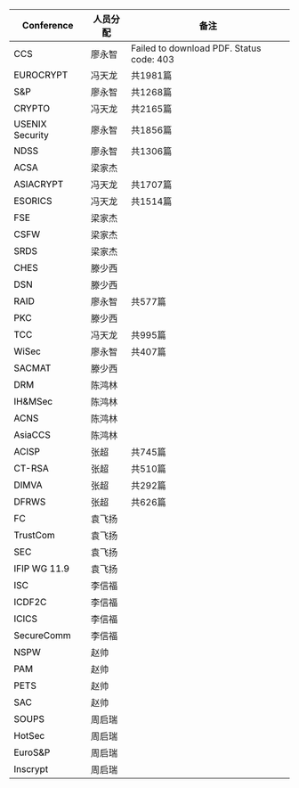 | **<font style="color:black;">Conference</font>** | **<font style="color:black;">人员分配</font>** | **<font style="color:black;">备注</font>** |
| --- | --- | --- |
| <font style="color:black;">CCS</font> | 廖永智 |Failed to download PDF. Status code: 403|
| <font style="color:black;">EUROCRYPT</font> | 冯天龙 | 共1981篇 |
| <font style="color:black;">S&P</font> | 廖永智 |共1268篇 |
| <font style="color:black;">CRYPTO</font> | 冯天龙 | 共2165篇 |
| <font style="color:black;">USENIX Security</font> | 廖永智 |共1856篇 |
| <font style="color:black;">NDSS</font> | 廖永智 | 共1306篇 |
| <font style="color:black;">ACSA</font> | 梁家杰 | |
| <font style="color:black;">ASIACRYPT</font> | 冯天龙 | 共1707篇 |
| <font style="color:black;">ESORICS</font> | 冯天龙 | 共1514篇 |
| <font style="color:black;">FSE</font> | 梁家杰 | |
| <font style="color:black;">CSFW</font> | 梁家杰 | |
| <font style="color:black;">SRDS</font> | 梁家杰 | |
| <font style="color:black;">CHES</font> | 滕少西 | |
| <font style="color:black;">DSN</font> | 滕少西 | |
| <font style="color:black;">RAID</font> | 廖永智 |共577篇 |
| <font style="color:black;">PKC</font> | 滕少西 | |
| <font style="color:black;">TCC</font> | 冯天龙 | 共995篇 |
| <font style="color:black;">WiSec</font> | 廖永智 |共407篇 |
| <font style="color:black;">SACMAT</font> | 滕少西 | |
| <font style="color:black;">DRM</font> | 陈鸿林 | |
| <font style="color:black;">IH&MSec</font> | 陈鸿林 | |
| <font style="color:black;">ACNS</font> | 陈鸿林 | |
| <font style="color:black;">AsiaCCS</font> | 陈鸿林 | |
| <font style="color:black;">ACISP</font> | 张超 | 共745篇|
| <font style="color:black;">CT-RSA</font> | 张超 | 共510篇|
| <font style="color:black;">DIMVA</font> | 张超 | 共292篇|
| <font style="color:black;">DFRWS</font> | 张超 | 共626篇|
| <font style="color:black;">FC</font> | 袁飞扬 | |
| <font style="color:black;">TrustCom</font> | 袁飞扬 | |
| <font style="color:black;">SEC</font> | 袁飞扬 | |
| <font style="color:black;">IFIP WG 11.9</font> | 袁飞扬 | |
| <font style="color:black;">ISC</font> | 李信福 | |
| <font style="color:black;">ICDF2C</font> | 李信福 | |
| <font style="color:black;">ICICS</font> | 李信福 | |
| <font style="color:black;">SecureComm</font> | 李信福 | |
| <font style="color:black;">NSPW</font> | 赵帅 | |
| <font style="color:black;">PAM</font> | 赵帅 | |
| <font style="color:black;">PETS</font> | 赵帅 | |
| <font style="color:black;">SAC</font> | 赵帅 | |
| <font style="color:black;">SOUPS</font> | 周启瑞 | |
| <font style="color:black;">HotSec</font> | 周启瑞 | |
| <font style="color:black;">EuroS&P</font> | 周启瑞 | |
| <font style="color:black;">Inscrypt</font> | 周启瑞 | |


